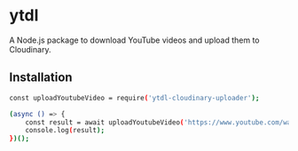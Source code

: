 # ytdl

A Node.js package to download YouTube videos and upload them to Cloudinary.

## Installation

```bash
const uploadYoutubeVideo = require('ytdl-cloudinary-uploader');

(async () => {
    const result = await uploadYoutubeVideo('https://www.youtube.com/watch?v=example');
    console.log(result);
})();
